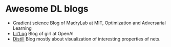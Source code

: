 # Awesome DL blogs

- [Gradient science](http://gradientscience.org/) Blog of MadryLab at MIT, Optimization and Adversarial Learning
- [Lil'Log](https://lilianweng.github.io/lil-log/) Blog of girl at OpenAI
- [Distill](https://distill.pub/) Blog mostly about visualization of interesting properties of nets.
